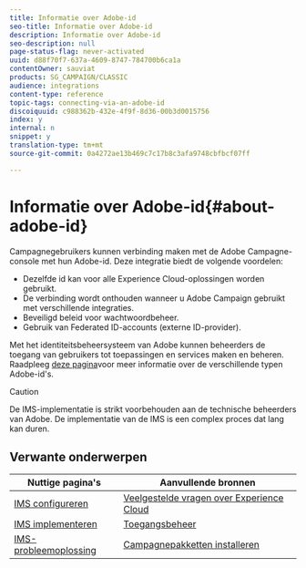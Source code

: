 ```yaml
---
title: Informatie over Adobe-id
seo-title: Informatie over Adobe-id
description: Informatie over Adobe-id
seo-description: null
page-status-flag: never-activated
uuid: d88f70f7-637a-4609-8747-784700b6ca1a
contentOwner: sauviat
products: SG_CAMPAIGN/CLASSIC
audience: integrations
content-type: reference
topic-tags: connecting-via-an-adobe-id
discoiquuid: c988362b-432e-4f9f-8d36-00b3d0015756
index: y
internal: n
snippet: y
translation-type: tm+mt
source-git-commit: 0a4272ae13b469c7c17b8c3afa9748cbfbcf07ff

---
```



# Informatie over Adobe-id{#about-adobe-id}

Campagnegebruikers kunnen verbinding maken met de Adobe Campagne-console met hun Adobe-id. Deze integratie biedt de volgende voordelen:

* Dezelfde id kan voor alle Experience Cloud-oplossingen worden gebruikt.
* De verbinding wordt onthouden wanneer u Adobe Campaign gebruikt met verschillende integraties.
* Beveiligd beleid voor wachtwoordbeheer.
* Gebruik van Federated ID-accounts (externe ID-provider).

Met het identiteitsbeheersysteem van Adobe kunnen beheerders de toegang van gebruikers tot toepassingen en services maken en beheren. Raadpleeg [deze pagina](https://helpx.adobe.com/enterprise/using/identity.html)voor meer informatie over de verschillende typen Adobe-id&#39;s.

>[!CAUTION]
>
>De IMS-implementatie is strikt voorbehouden aan de technische beheerders van Adobe. De implementatie van de IMS is een complex proces dat lang kan duren.

## Verwante onderwerpen

| Nuttige pagina&#39;s | Aanvullende bronnen |
|---|---|
| [IMS configureren](../../integrations/using/configuring-ims.md) | [Veelgestelde vragen over Experience Cloud](https://docs.adobe.com/content/help/en/core-services/interface/manage-users-and-products/faq.html) |
| [IMS implementeren](../../integrations/using/implementing-ims.md) | [Toegangsbeheer](../../platform/using/access-management.md) |
| [IMS-probleemoplossing](../../integrations/using/ims-troubleshooting.md) | [Campagnepakketten installeren](../../installation/using/installing-campaign-standard-packages.md) |

